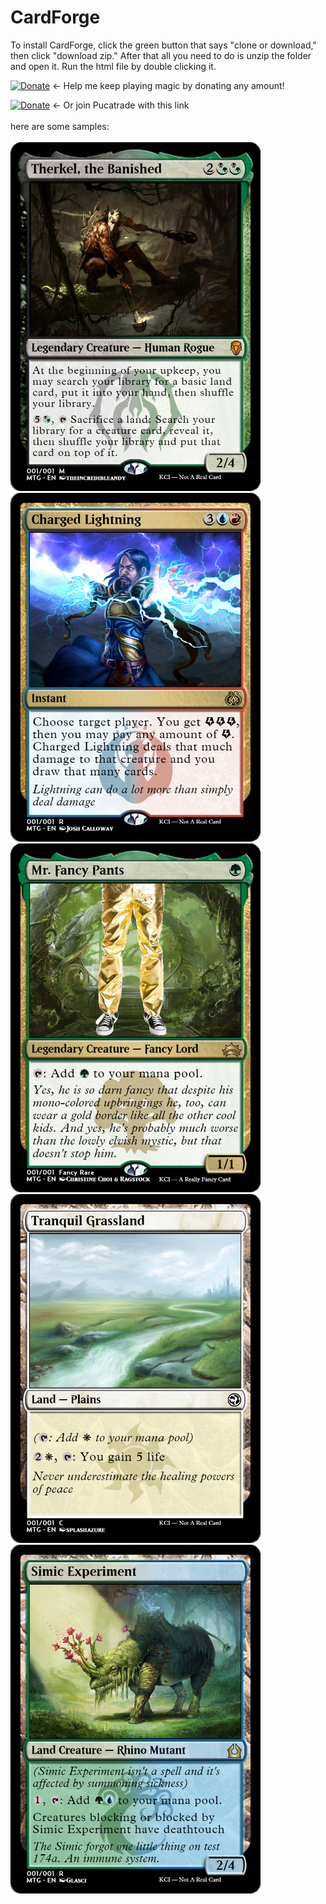 # CardForge
To install CardForge, click the green button that says "clone or download," then click "download zip." After that all you need to do is unzip the folder and open it. Run the html file by double clicking it.


[![Donate](https://img.shields.io/badge/Donate-PayPal-blue.svg?longCache=true&style=popout)](https://www.paypal.me/kyleburtondonate
) ← Help me keep playing magic by donating any amount!


[![Donate](https://img.shields.io/badge/Join-PucaTrade-purple.svg?longCache=true&style=popout)](https://pucatrade.com/invite/gift/186748) ← Or join Pucatrade with this link
<br><br>
here are some samples:
<br><br>
<img src="Sample%20Cards/sample-card-1.png" alt="Sample image" width="400">
<img src="Sample%20Cards/sample-card-2.png" alt="Sample image" width="400">
<img src="Sample%20Cards/sample-card-6.png" alt="Sample image" width="400">
<img src="Sample%20Cards/sample-card-3.png" alt="Sample image" width="400">
<img src="Sample%20Cards/sample-card-5.png" alt="Sample image" width="400">

